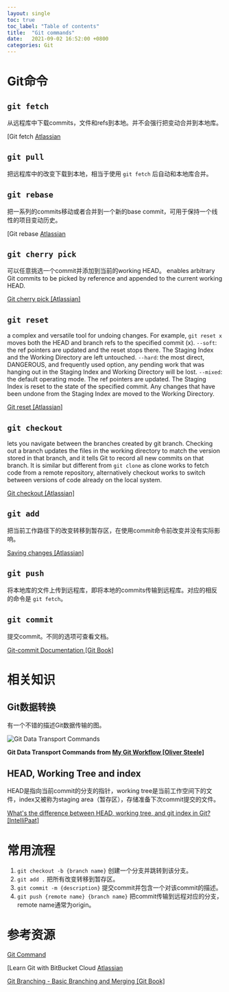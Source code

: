 ```yaml
---
layout: single
toc: true
toc_label: "Table of contents"
title:  "Git commands"
date:   2021-09-02 16:52:00 +0800
categories: Git
---
```


# Git命令

## `git fetch`

从远程库中下载commits，文件和refs到本地。并不会强行把变动合并到本地库。

[Git fetch [Atlassian](https://www.atlassian.com/git/tutorials/syncing/git-fetch)

## `git pull`

把远程库中的改变下载到本地，相当于使用 `git fetch` 后自动和本地库合并。

## `git rebase`

把一系列的commits移动或者合并到一个新的base commit，可用于保持一个线性的项目变动历史。

[Git rebase [Atlassian](https://www.atlassian.com/git/tutorials/rewriting-history/git-rebase)

## `git cherry pick`

可以任意挑选一个commit并添加到当前的working HEAD。
enables arbitrary Git commits to be picked by reference and appended to the current working HEAD.

[Git cherry pick [Atlassian]](https://www.atlassian.com/git/tutorials/cherry-pick)

## `git reset`

a complex and versatile tool for undoing changes. For example, `git reset x` moves both the HEAD and branch refs to the specified commit (x).
`--soft`: the ref pointers are updated and the reset stops there. The Staging Index and the Working Directory are left untouched.
`--hard`: the most direct, DANGEROUS, and frequently used option, any pending work that was hanging out in the Staging Index and Working Directory will be lost.
`--mixed`: the default operating mode. The ref pointers are updated. The Staging Index is reset to the state of the specified commit. Any changes that have been undone from the Staging Index are moved to the Working Directory.

[Git reset [Atlassian]](https://www.atlassian.com/git/tutorials/undoing-changes/git-reset)

## `git checkout`

lets you navigate between the branches created by git branch. Checking out a branch updates the files in the working directory to match the version stored in that branch, and it tells Git to record all new commits on that branch.
It is similar but different from `git clone` as clone works to fetch code from a remote repository, alternatively checkout works to switch between versions of code already on the local system.

[Git checkout [Atlassian]](https://www.atlassian.com/git/tutorials/using-branches/git-checkout)

## `git add`

把当前工作路径下的改变转移到暂存区，在使用commit命令前改变并没有实际影响。

[Saving changes [Atlassian]](https://www.atlassian.com/git/tutorials/saving-changes)

## `git push`

将本地库的文件上传到远程库，即将本地的commits传输到远程库。对应的相反的命令是 `git fetch`。

## `git commit`

提交commit。不同的选项可查看文档。

[Git-commit Documentation [Git Book]](https://git-scm.com/docs/git-commit)

# 相关知识

## Git数据转换

有一个不错的描述Git数据传输的图。

![Git Data Transport Commands](/assets/Git_Transport.png)

**Git Data Transport Commands from [My Git Workflow [Oliver Steele]](https://blog.osteele.com/2008/05/my-git-workflow/)**

## HEAD, Working Tree and index

HEAD是指向当前commit的分支的指针，working tree是当前工作空间下的文件，index又被称为staging area（暂存区），存储准备下次commit提交的文件。

[What's the difference between HEAD, working tree, and git index in Git? [IntelliPaat]](https://intellipaat.com/community/14325/whats-the-difference-between-head-working-tree-and-git-index-in-git)

# 常用流程

1. `git checkout -b {branch name}` 创建一个分支并跳转到该分支。
2. `git add .` 把所有改变转移到暂存区。
3. `git commit -m {description}` 提交commit并包含一个对该commit的描述。
4. `git push {remote name} {branch name}` 把commit传输到远程对应的分支，remote name通常为origin。



# 参考资源
[Git Command](http://guides.beanstalkapp.com/version-control/common-git-commands.html)

[Learn Git with BitBucket Cloud [Atlassian](https://www.atlassian.com/git/tutorials/learn-git-with-bitbucket-cloud)

[Git Branching - Basic Branching and Merging [Git Book]](https://git-scm.com/book/en/v2/Git-Branching-Basic-Branching-and-Merging)
